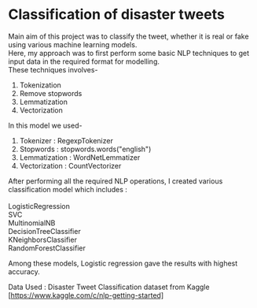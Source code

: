 # Classification of disaster tweets <br/>

Main aim of this project was to classify the tweet, whether it is real or fake using various machine learning models. <br/>
Here, my approach was to first perform some basic NLP techniques to get input data in the required format for modelling.<br/>
These techniques involves-
1. Tokenization
2. Remove stopwords
3. Lemmatization
4. Vectorization

In this model we used-
1. Tokenizer : RegexpTokenizer
2. Stopwords : stopwords.words("english")
3. Lemmatization : WordNetLemmatizer
4. Vectorization : CountVectorizer

After performing all the required NLP operations, I created various classification model which includes :<br/><br/>
LogisticRegression <br/>
SVC <br/>
MultinomialNB <br/>
DecisionTreeClassifier <br/>
KNeighborsClassifier <br/>
RandomForestClassifier <br/>

Among these models, Logistic regression gave the results with highest accuracy. 

Data Used : Disaster Tweet Classification dataset from Kaggle
[https://www.kaggle.com/c/nlp-getting-started]
